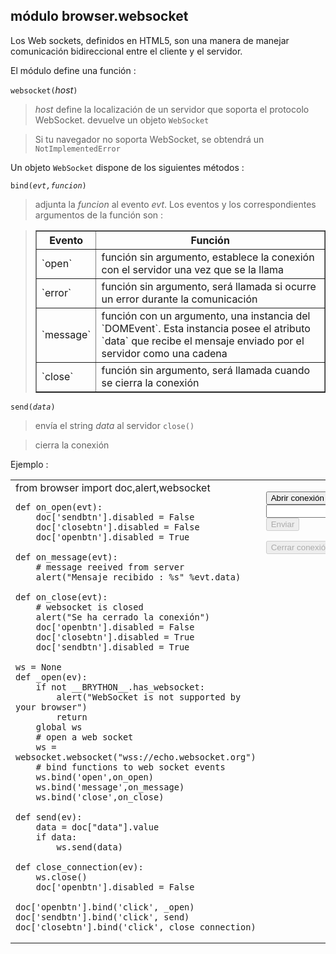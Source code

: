 módulo **browser.websocket**
----------------------------

Los Web sockets, definidos en HTML5, son una manera de manejar comunicación bidireccional entre el cliente y el servidor.

El módulo define una función :

`websocket(`_host_`)`

> _host_ define la localización de un servidor que soporta el protocolo WebSocket. devuelve un objeto `WebSocket`

> Si tu navegador no soporta WebSocket, se obtendrá un `NotImplementedError`

Un objeto `WebSocket` dispone de los siguientes métodos :

<code>bind(_evt,funcion_)</code> 

> adjunta la _funcion_ al evento _evt_. Los eventos y los correspondientes argumentos de la función son :

<blockquote>
<table border=1 cellpadding=5>
<tr>
<th>Evento</th>
<th>Función</th>
</tr>
<tr>
<td>`open`</td>
<td>función sin argumento, establece la conexión con el servidor una vez que se la llama</td>
</tr>
<tr>
<td>`error`</td>
<td>función sin argumento, será llamada si ocurre un error durante la comunicación</td>
</tr>
<tr>
<td>`message`</td>
<td>función con un argumento, una instancia del `DOMEvent`. Esta instancia posee el atributo `data` que recibe el mensaje enviado por el servidor como una cadena</td>
</tr>
<tr>
<td>`close`</td>
<td>función sin argumento, será llamada cuando se cierra la conexión</td>
</tr>
</table>
</blockquote>

<code>send(_data_)</code>

> envía el string _data_ al servidor
`close()`

> cierra la conexión

Ejemplo :
<table>
<tr>
<td id="py_source">
    from browser import doc,alert,websocket
    
    def on_open(evt):
        doc['sendbtn'].disabled = False
        doc['closebtn'].disabled = False
        doc['openbtn'].disabled = True
    
    def on_message(evt):
        # message reeived from server
        alert("Mensaje recibido : %s" %evt.data)
    
    def on_close(evt):
        # websocket is closed
        alert("Se ha cerrado la conexión")
        doc['openbtn'].disabled = False
        doc['closebtn'].disabled = True
        doc['sendbtn'].disabled = True
    
    ws = None
    def _open(ev):
        if not __BRYTHON__.has_websocket:
            alert("WebSocket is not supported by your browser")
            return
        global ws
        # open a web socket
        ws = websocket.websocket("wss://echo.websocket.org")
        # bind functions to web socket events
        ws.bind('open',on_open)
        ws.bind('message',on_message)
        ws.bind('close',on_close)
    
    def send(ev):
        data = doc["data"].value
        if data:
            ws.send(data)
    
    def close_connection(ev):
        ws.close()
        doc['openbtn'].disabled = False

    doc['openbtn'].bind('click', _open)
    doc['sendbtn'].bind('click', send)
    doc['closebtn'].bind('click', close_connection)
        
</td>
<td valign="top">
<script type='text/python'>
exec(doc['py_source'].text)
</script>

<button id="openbtn">Abrir conexión</button>
<br><input id="data"><button id="sendbtn" disabled>Enviar</button>
<p><button id="closebtn" disabled>Cerrar conexión</button>
</td>
</tr>
</table>
